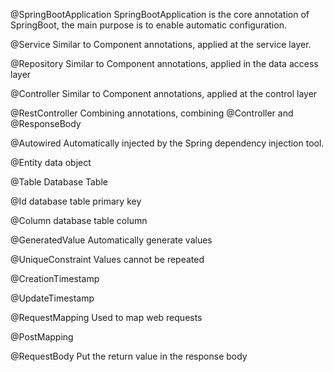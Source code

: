 @SpringBootApplication
SpringBootApplication is the core annotation of SpringBoot, the main purpose is to enable automatic configuration.

@Service
Similar to Component annotations, applied at the service layer.

@Repository
Similar to Component annotations, applied in the data access layer

@Controller
Similar to Component annotations, applied at the control layer

@RestController
Combining annotations, combining @Controller and @ResponseBody

@Autowired
Automatically injected by the Spring dependency injection tool.

@Entity
data object

@Table
Database Table

@Id
database table primary key

@Column
database table column

@GeneratedValue
Automatically generate values

@UniqueConstraint
Values cannot be repeated

@CreationTimestamp


@UpdateTimestamp


@RequestMapping
Used to map web requests

@PostMapping


@RequestBody
Put the return value in the response body
